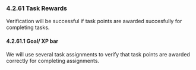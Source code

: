 ### 4.2.61 Task Rewards

Verification will be successful if task points are awarded succesfully for completing tasks.

#### 4.2.61.1 Goal/ XP bar

We will use several task assignments to verify that task points are awarded correctly for completing assignments.

